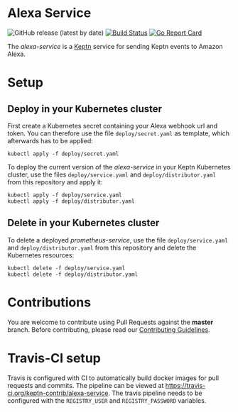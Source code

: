 # Alexa Service

![GitHub release (latest by date)](https://img.shields.io/github/v/release/keptn-contrib/alexa-service)
[![Build Status](https://travis-ci.org/keptn-contrib/alexa-service.svg?branch=master)](https://travis-ci.org/keptn-contrib/alexa-service)
[![Go Report Card](https://goreportcard.com/badge/github.com/keptn-contrib/alexa-service)](https://goreportcard.com/report/github.com/keptn-contrib/alexa-service)

The *alexa-service* is a [Keptn](https://keptn.sh) service for sending Keptn events to Amazon Alexa.

# Setup

## Deploy in your Kubernetes cluster

First create a Kubernetes secret containing your Alexa webhook url and token.
You can therefore use the file `deploy/secret.yaml` as template, which afterwards has to be applied:
```console
kubectl apply -f deploy/secret.yaml
``` 

To deploy the current version of the *alexa-service* in your Keptn Kubernetes cluster,
use the files `deploy/service.yaml` and `deploy/distributor.yaml`
from this repository and apply it:

```console
kubectl apply -f deploy/service.yaml
kubectl apply -f deploy/distributor.yaml
```

## Delete in your Kubernetes cluster

To delete a deployed *prometheus-service*, use the file `deploy/service.yaml` and `deploy/distributor.yaml` from this repository and delete the Kubernetes resources:

```console
kubectl delete -f deploy/service.yaml
kubectl delete -f deploy/distributor.yaml
```


# Contributions

You are welcome to contribute using Pull Requests against the **master** branch. Before contributing, please read our [Contributing Guidelines](CONTRIBUTING.md).

# Travis-CI setup

Travis is configured with CI to automatically build docker images for pull requests and commits. The  pipeline can be viewed at https://travis-ci.org/keptn-contrib/alexa-service.
The travis pipeline needs to be configured with the `REGISTRY_USER` and `REGISTRY_PASSWORD` variables. 

